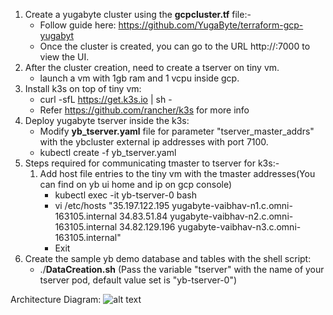 1. Create a yugabyte cluster using the **gcpcluster.tf** file:- 
    * Follow guide here: https://github.com/YugaByte/terraform-gcp-yugabyt 
    * Once the cluster is created, you can go to the URL http://<node ip or dns name>:7000 to view the UI. 
2. After the cluster creation, need to create a tserver on tiny vm.
    * launch a vm with 1gb ram and 1 vcpu inside gcp.
3. Install k3s on top of tiny vm: 
    * curl -sfL https://get.k3s.io | sh -
    * Refer https://github.com/rancher/k3s for more info
4. Deploy yugabyte tserver inside the k3s:
    * Modify **yb_tserver.yaml** file for parameter "tserver_master_addrs" with the ybcluster external ip addresses with port 7100.
    * kubectl create -f yb_tserver.yaml
5. Steps required for communicating tmaster to tserver for k3s:-
    1. Add host file entries to the tiny vm with the tmaster addresses(You can find on yb ui home and ip on gcp console)
        * kubectl exec -it yb-tserver-0 bash
        * vi /etc/hosts "35.197.122.195 yugabyte-vaibhav-n1.c.omni-163105.internal
                           34.83.51.84 yugabyte-vaibhav-n2.c.omni-163105.internal 
                           34.82.129.196 yugabyte-vaibhav-n3.c.omni-163105.internal"
        * Exit
6. Create the sample yb demo database and tables with the shell script:
    * ./**DataCreation.sh** (Pass the variable "tserver" with the name of your tserver pod, default value set is "yb-tserver-0")

Architecture Diagram:
![alt text](https://github.com/manish-infracloud/EdgeYuga/blob/development/Architecture.png)
